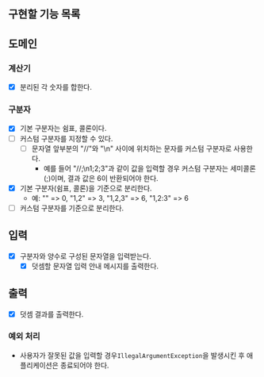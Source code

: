 ## 구현할 기능 목록

## 도메인

### 계산기

- [x] 분리된 각 숫자를 합한다.

### 구분자

- [x] 기본 구분자는 쉼표, 콜론이다.
- [ ] 커스텀 구분자를 지정할 수 있다.
    - [ ] 문자열 앞부분의 "//"와 "\n" 사이에 위치하는 문자를 커스텀 구분자로 사용한다.
        - 예를 들어 "//;\n1;2;3"과 같이 값을 입력할 경우 커스텀 구분자는 세미콜론(;)이며, 결과 값은 6이 반환되어야 한다.
- [x] 기본 구분자(쉼표, 콜론)을 기준으로 분리한다.
    - 예: "" => 0, "1,2" => 3, "1,2,3" => 6, "1,2:3" => 6
- [ ] 커스텀 구분자를 기준으로 분리한다.

## 입력

- [x] 구분자와 양수로 구성된 문자열을 입력받는다.
    - [x] 덧셈할 문자열 입력 안내 메시지를 출력한다.

## 출력

- [x] 덧셈 결과를 출력한다.

### 예외 처리

- 사용자가 잘못된 값을 입력할 경우`IllegalArgumentException`을 발생시킨 후 애플리케이션은 종료되어야 한다.

